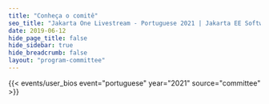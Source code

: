 ```yaml
---
title: "Conheça o comitê"
seo_title: "Jakarta One Livestream - Portuguese 2021 | Jakarta EE Software | Cloud Native"
date: 2019-06-12
hide_page_title: false
hide_sidebar: true
hide_breadcrumb: false
layout: "program-committee"
---
```


{{< events/user_bios event="portuguese" year="2021"  source="committee" >}}